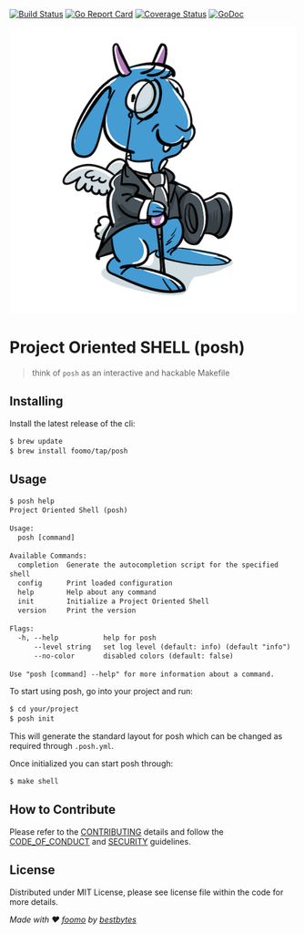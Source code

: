 [![Build Status](https://github.com/foomo/posh/actions/workflows/test.yml/badge.svg?branch=main&event=push)](https://github.com/foomo/posh/actions/workflows/test.yml)
[![Go Report Card](https://goreportcard.com/badge/github.com/foomo/posh)](https://goreportcard.com/report/github.com/foomo/posh)
[![Coverage Status](https://coveralls.io/repos/github/foomo/posh/badge.svg?branch=main&)](https://coveralls.io/github/foomo/posh?branch=main)
[![GoDoc](https://godoc.org/github.com/foomo/posh?status.svg)](https://godoc.org/github.com/foomo/posh)

<p align="center">
  <img alt="POSH" src=".github/assets/posh.png"/>
</p>

# Project Oriented SHELL (posh)

> think of `posh` as an interactive and hackable Makefile

## Installing

Install the latest release of the cli:

````bash
$ brew update
$ brew install foomo/tap/posh
````

## Usage

```shell
$ posh help
Project Oriented Shell (posh)

Usage:
  posh [command]

Available Commands:
  completion  Generate the autocompletion script for the specified shell
  config      Print loaded configuration
  help        Help about any command
  init        Initialize a Project Oriented Shell
  version     Print the version

Flags:
  -h, --help           help for posh
      --level string   set log level (default: info) (default "info")
      --no-color       disabled colors (default: false)

Use "posh [command] --help" for more information about a command.
```

To start using posh, go into your project and run:

```bash
$ cd your/project
$ posh init
```

This will generate the standard layout for posh which can be changed as required through `.posh.yml`.

Once initialized you can start posh through:

```bash
$ make shell
```

## How to Contribute

Please refer to the [CONTRIBUTING](.gihub/CONTRIBUTING.md) details and follow the [CODE_OF_CONDUCT](.gihub/CODE_OF_CONDUCT.md) and [SECURITY](.github/SECURITY.md) guidelines.

## License

Distributed under MIT License, please see license file within the code for more details.

_Made with ♥ [foomo](https://www.foomo.org) by [bestbytes](https://www.bestbytes.com)_
